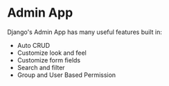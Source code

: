 Admin App
=========

Django's Admin App has many useful features built in:

- Auto CRUD
- Customize look and feel
- Customize form fields
- Search and filter
- Group and User Based Permission
